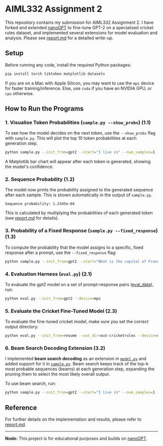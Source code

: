 # AIML332 Assignment 2

This repository contains my submission for AIML332 Assignment 2. I have forked and extended [nanoGPT](https://github.com/karpathy/nanoGPT) to fine-tune GPT-2 on a specialised cricket rules dataset, and implemented several extensions for model evaluation and analysis. Please see [report.md](report.md) for a detailed write-up.

## Setup

Before running any code, install the required Python packages:

```bash
pip install torch tiktoken matplotlib datasets
```

If you are on a Mac with Apple Silicon, you may want to use the `mps` device for faster training/inference. Else, use `cuda` if you have an NVIDIA GPU, or `cpu` otherwise.

## How to Run the Programs

### 1. Visualise Token Probabilities (`sample.py --show_probs`) (1.1)

To see how the model decides on the next token, use the `--show_probs` flag with `sample.py`. This will plot the top 10 token probabilities at each generation step.

```bash
python sample.py --init_from=gpt2 --start="I live in" --num_samples=1 --max_new_tokens=20 --device=mps --show_probs=True
```

A Matplotlib bar chart will appear after each token is generated, showing the model's confidence.

### 2. Sequence Probability (1.2)

The model now prints the probability assigned to the generated sequence after each sample. This is shown automatically in the output of `sample.py`.

```
Sequence probability: 1.2345e-04
```

This is calculated by multiplying the probabilities of each generated token (see [report.md](report.md) for details).

### 3. Probability of a Fixed Response (`sample.py --fixed_response`) (1.3)

To compute the probability that the model assigns to a specific, fixed response after a prompt, use the `--fixed_response` flag:

```bash
python sample.py --init_from=gpt2 --start="What is the capital of France?" --fixed_response="The capital of France is Paris." --num_samples-1 --device=mps
```

### 4. Evaluation Harness (`eval.py`) (2.1)

To evaluate the gpt2 model on a set of prompt-response pairs ([eval_data](eval_data.json)), run:

```bash
python eval.py --init_from=gpt2 --device=mps
```

### 5. Evaluate the Cricket Fine-Tuned Model (2.3)

To evaluate the fine-tuned cricket model, make sure you set the correct output directory:

```bash
python eval.py --init_from=resume --out_dir=out-cricketrules --device=mps
```

### 6. Beam Search Decoding Extension (3.2)

I implemented **beam search decoding** as an extension in [`model.py`](model.py) and added support for it in [`sample.py`](sample.py). Beam search keeps track of the top-k most probable sequences (beams) at each generation step, expanding the pruning them to select the most likely overall output.

To use beam search, run:

```bash
python sample.py --init_from=gpt2 --start="I live in" --num_samples=1 --max_new_tokens=20 --device=mps --beam_search=True --beam_width=3
```

## Reference

For further details on the implementation and results, please refer to [report.md](report.md).

---
**Node:** This project is for educational purposes and builds on [nanoGPT](https://github.com/karpathy/nanoGPT).